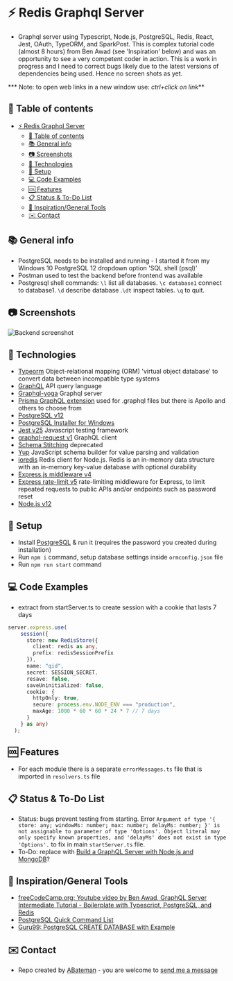# :zap: Redis Graphql Server

* Graphql server using Typescript, Node.js, PostgreSQL, Redis, React, Jest, OAuth, TypeORM, and SparkPost. This is complex tutorial code (almost 8 hours) from Ben Awad (see 'Inspiration' below) and was an opportunity to see a very competent coder in action. This is a work in progress and I need to correct bugs likely due to the latest versions of dependencies being used. Hence no screen shots as yet.

*** Note: to open web links in a new window use: _ctrl+click on link_**

## :page_facing_up: Table of contents

* [:zap: Redis Graphql Server](#zap-redis-graphql-server)
  * [:page_facing_up: Table of contents](#page_facing_up-table-of-contents)
  * [:books: General info](#books-general-info)
  * [:camera: Screenshots](#camera-screenshots)
  * [:signal_strength: Technologies](#signal_strength-technologies)
  * [:floppy_disk: Setup](#floppy_disk-setup)
  * [:computer: Code Examples](#computer-code-examples)
  * [:cool: Features](#cool-features)
  * [:clipboard: Status & To-Do List](#clipboard-status--to-do-list)
  * [:clap: Inspiration/General Tools](#clap-inspirationgeneral-tools)
  * [:envelope: Contact](#envelope-contact)

## :books: General info

* PostgreSQL needs to be installed and running - I started it from my Windows 10 PostgreSQL 12 dropdown option 'SQL shell (psql)'
* Postman used to test the backend before frontend was available
* Postgresql shell commands: `\l` list all databases. `\c database1` connect to database1. `\d` describe database .`\dt` inspect tables. `\q` to quit.

## :camera: Screenshots

![Backend screenshot](./img/postgresql.png)

## :signal_strength: Technologies

* [Typeorm](https://typeorm.io/#/) Object-relational mapping (ORM) 'virtual object database' to convert data between incompatible type systems
* [GraphQL](https://graphql.org/) API query language
* [Graphql-yoga](https://www.npmjs.com/package/graphql-yoga) Graphql server
* [Prisma GraphQL extension](https://marketplace.visualstudio.com/items?itemName=Prisma.vscode-graphql) used for .graphql files but there is Apollo and others to choose from
* [PostgreSQL v12](https://www.postgresql.org/)
* [PostgreSQL Installer for Windows](https://www.postgresqltutorial.com/install-postgresql/)
* [Jest v25](https://jestjs.io/en/) Javascript testing framework
* [graphql-request v1](https://www.npmjs.com/package/graphql-request) GraphQL client
* [Schema Stitching](https://www.apollographql.com/docs/graphql-tools/schema-stitching/) deprecated
* [Yup](https://www.npmjs.com/package/yup) JavaScript schema builder for value parsing and validation
* [ioredis](https://www.npmjs.com/package/ioredis) Redis client for Node.js. Redis is an in-memory data structure with an in-memory key-value database with optional durability
* [Express.js middleware v4](https://expressjs.com/)
* [Express rate-limit v5](https://www.npmjs.com/package/express-rate-limit) rate-limiting middleware for Express, to limit repeated requests to public APIs and/or endpoints such as password reset
* [Node.js v12](https://nodejs.org/es/)

## :floppy_disk: Setup

* Install [PostgreSQL](https://www.postgresql.org/) & run it (requires the password you created during installation)
* Run `npm i` command, setup database settings inside `ormconfig.json` file
* Run `npm run start` command

## :computer: Code Examples

* extract from startServer.ts to create session with a cookie that lasts 7 days

```typescript
server.express.use(
    session({
      store: new RedisStore({
        client: redis as any,
        prefix: redisSessionPrefix
      }),
      name: "qid",
      secret: SESSION_SECRET,
      resave: false,
      saveUninitialized: false,
      cookie: {
        httpOnly: true,
        secure: process.env.NODE_ENV === "production",
        maxAge: 1000 * 60 * 60 * 24 * 7 // 7 days
      }
    } as any)
  );
```

## :cool: Features

* For each module there is a separate `errorMessages.ts` file that is imported in `resolvers.ts` file

## :clipboard: Status & To-Do List

* Status: bugs prevent testing from starting. Error `Argument of type '{ store: any; windowMs: number; max: number; delayMs: number; }' is not assignable to parameter of type 'Options'. Object literal may only specify known properties, and 'delayMs' does not exist in type 'Options'.` to fix in main `startServer.ts` file.
* To-Do: replace with [Build a GraphQL Server with Node.js and MongoDB](https://www.youtube.com/watch?v=YFkJGEefgU8)?

## :clap: Inspiration/General Tools

* [freeCodeCamp.org: Youtube video by Ben Awad, GraphQL Server Intermediate Tutorial - Boilerplate with Typescript, PostgreSQL, and Redis](https://www.youtube.com/watch?v=-iwjiiCGiO0)
* [PostgreSQL Quick Command List](http://jcsites.juniata.edu/faculty/rhodes/dbms/pgsql.htm)
* [Guru99: PostgreSQL CREATE DATABASE with Example](https://www.guru99.com/postgresql-create-database.html)

## :envelope: Contact

* Repo created by [ABateman](https://www.andrewbateman.org) - you are welcome to [send me a message](https://andrewbateman.org/contact)
